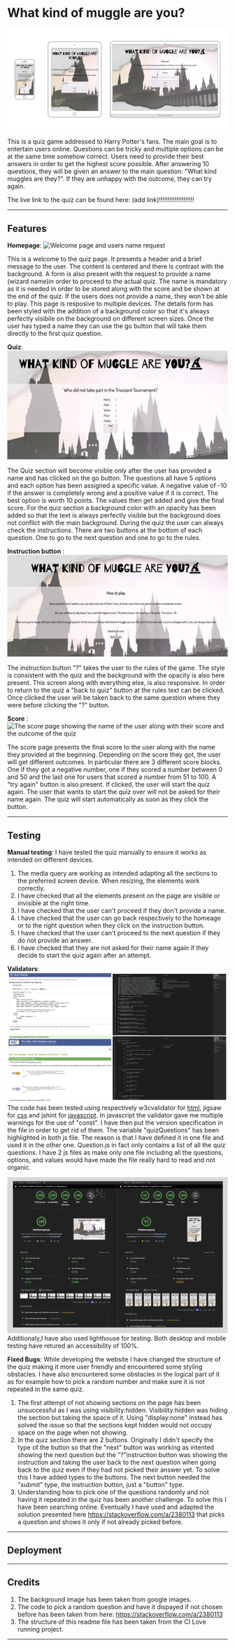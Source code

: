 # What kind of muggle are you?
![What kind of muggle are you on multiple devices](assets/images/readme-multiple-devices.png)

This is a quiz game addressed to Harry Potter's fans. The main goal is to entertain users online. Questions can be tricky and multiple options can be at the same time somehow correct. Users need to provide their best answers in order to get the highest score possible. After answering 10 questions, they will be given an answer to the main question: "What kind muggles are they?". If they are unhappy with the outcome, they can try again.

The live link to the quiz can be found here: (add link)!!!!!!!!!!!!!!!!!!!!

----
## Features

__Homepage__: ![Welcome page and users name request](assets/images/homepage-details.png)

This is a welcome to the quiz page. It presents a header and a brief message to the user. The content is centered and there is contrast with the background. A form is also present with the request to provide a name (wizard name)in order to proceed to the actual quiz. The name is mandatory as it is needed in order to be stored  along with the score and be shown at the end of the quiz. If the users does not provide a name, they won't be able to play. This page is resposive to multiple devices. The details form has been styled with the addition of a background color so that it's always perfectly visibile on the background on different screen sizes. Once the user has typed a name they can use the go button that will take them directly to the first quiz question.

__Quiz__: ![Quiz questions with multiple option](assets/images/quiz.png)

The Quiz section will become visible only after the user has provided a name and has clicked on the go button. The questions all have 5 options and each option has been assigned a specific value. A negative value of -10 if the answer is completely wrong and a positive value if it is correct. The best option is worth 10 points. The values then get added and give the final score. For the quiz section a background color with an opacity has been added so that the text is always perfectly visible but the background does not conflict with the main background. During the quiz the user can always check the instructions. There are two buttons at the bottom of each question. One to go to the next question and one to go to the rules. 

__Instruction button__ : ![The instruction button will take the user to the rules](assets/images/instructions-button.png)

The instruction button "?" takes the user to the rules of the game. The style is consistent with the quiz and the background with the opacity is also here present. This screen along with everything else, is also responsive.  In order to return to the quiz a "back to quiz" button at the rules text can be clicked. Once clicked the user will be taken back to the same question where they were before clicking the "?" button.

__Score__ : ![The score page showing the name of the user along with their score and the outcome of the quiz](assets/images/scores-readme.png)

The score page presents the final score to the user along with the name they provided at the beginning. Depending on the score they got, the user will get different outcomes. In particular there are 3 different score blocks. One if they got a negative number, one if they scored a number between 0 and 50 and the last one for users that scored a number from 51 to 100. A "try again" button is also present. If clicked, the user will start the quiz again. The user that wants to start the quiz over will not be asked for their name again. The quiz will start automatically as soon as they click the button. 

----
## Testing

__Manual testing__: I have tested the quiz manually to ensure it works as intended on different devices. 
1. The media query are working as intended adapting all the sections to the preferred screen device. When resizing, the elements work correctly. 
2. I have checked that all the elements present on the page are visible or invisible at the right time. 
3. I have checked that the user can't proceed if they don't provide a name.
4. I have checked that the user can go back respectively to the homeage or to the right question when they click on the instruction button. 
5. I have checked that the user can't proceed to the next question if they do not provide an answer.
5. I have checked that they are not asked for their name again if they decide to start the quiz again after an attempt.  

__Validators__: ![Validators screeshot showing the outcome of html, css and js testing](assets/images/validators-readme.png)
The code has been tested using respectively w3cvalidator for [html](https://validator.w3.org/#validate_by_input), jigsaw for [css](https://jigsaw.w3.org/css-validator/) and jshint for [javascript](https://jshint.com/). In javascript the validator gave me multiple warnings for the use of "const". I have then put the version specification in the file in order to get rid of them. The variable "quizQuestions" has been highlighted in both js file. The reason is that I have defined it in one file and used it in the other one. Question.js in fact only contains a list of all the quiz questions. I have 2 js files as make only one file including all the questions, options, and values would have made the file really hard to read and not organic. 

![lighthouse testing screenshot on both mobile and desktop](assets/images/lighthouse%20readme.png)
Additionaly,I have also used lighthouse for testing. Both desktop and mobile testing have retured an accessibility of 100%. 

__Fixed Bugs__: While developing the website I have changed the structure of the quiz making it more user friendly and encountered some styling obstacles. I have also encountered some obstacles in the logical part of it as for example how to pick a random number and make sure it is not repeated in the same quiz. 
1.  The first attempt of not showing sections on the page has been unsuccessful as I was using visibility:hidden. Visibility:hidden was hiding the section but taking the space of it. Using "display:none" instead has solved the issue so that the sections kept hidden would not occupy space on the page when not showing.
2.  In the quiz section there are 2 buttons. Originally I didn't specify the type of the button so that the "next" button was working as intented showing the next question but the "?"instruction button was showing the instruction and taking the user back to the next question when going back to the quiz even if they had not picked their answer yet. To solve this I have added types to the buttons. The next button needed the "submit" type, the instruction button, just a "button" type.
3. Understanding how to pick one of the questions randomly and not having it repeated in the quiz has been another challenge. To solve this I have been searching online. Eventually I have used and adapted the solution presented here https://stackoverflow.com/a/2380113  that picks a question and shows it only if not already picked before. 

----
## Deployment

----
## Credits

1. The background image has been taken from google images. 
2. The code to pick a random question and have it dispayed if not chosen before has been taken from here:  https://stackoverflow.com/a/2380113 
3. The structure of this readme file has been taken from the CI Love running project. 
----